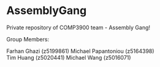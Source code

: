 # AssemblyGang
Private repository of COMP3900 team - Assembly Gang!

Group Members:

Farhan Ghazi (z5199861)
Michael Papantoniou (z5164398)  
Tim Huang (z5020441)
Michael Wang (z5016071)

